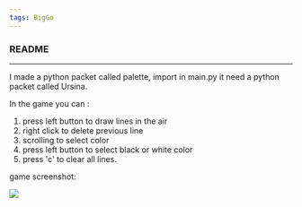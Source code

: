 ```yaml
---
tags: BigGo
---
```


### README

---

I made a python packet called palette, import in main.py it need a python packet called Ursina.

In the game you can :
1. press left button to draw lines in the air
2. right click to delete previous line
3. scrolling to select color
4. press left button to select black or white color
5. press 'c' to clear all lines.

game screenshot:

![](https://i.imgur.com/FPcb9g4.png)
